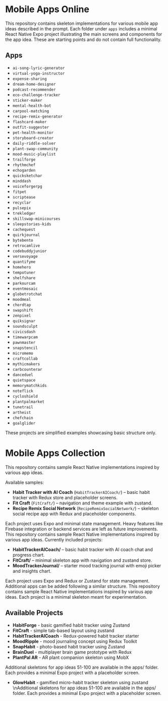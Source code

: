 # Mobile Apps Online

This repository contains skeleton implementations for various mobile app ideas described in the prompt. Each folder under `apps` includes a minimal React Native Expo project illustrating the main screens and components for the app idea. These are starting points and do not contain full functionality.

## Apps
- `ai-song-lyric-generator`
- `virtual-yoga-instructor`
- `expense-sharing`
- `dream-home-designer`
- `podcast-recommender`
- `eco-challenge-tracker`
- `sticker-maker`
- `mental-health-bot`
- `carpool-matching`
- `recipe-remix-generator`
- `flashcard-maker`
- `outfit-suggester`
- `pet-health-monitor`
- `storyboard-creator`
- `daily-riddle-solver`
- `plant-swap-community`
- `mood-music-playlist`
- `trailforge`
- `rhythmchef`
- `echogarden`
- `quicksketchar`
- `minddash`
- `voiceforgerpg`
- `fitpet`
- `scriptease`
- `recyclar`
- `pulsepix`
- `trekledger`
- `skillswap-minicourses`
- `sleepstories-kids`
- `cachequest`
- `quirkjournal`
- `bytebento`
- `retrocamlive`
- `codebuddyjunior`
- `versevoyage`
- `quantifyme`
- `homehero`
- `tempotuner`
- `shelfshare`
- `parkourcam`
- `eventmosaic`
- `globetrotchat`
- `moodmeal`
- `chordtap`
- `swapshift`
- `zenpixel`
- `quiksignar`
- `soundsculpt`
- `civicsdash`
- `timewarpcam`
- `pawnmaster`
- `snapstencil`
- `micromemo`
- `craftcollab`
- `mythicmakers`
- `carbcounterar`
- `danceduel`
- `quietspace`
- `memorymatchkids`
- `noteflick`
- `cycloshield`
- `plantpalmarket`
- `tunetrail`
- `artheist`
- `chefchain`
- `goalglider`

These projects are simplified examples showcasing basic structure only.
# Mobile Apps Collection

This repository contains sample React Native implementations inspired by various app ideas.

Available samples:

- **Habit Tracker with AI Coach** (`HabitTrackerAICoach/`) – basic habit tracker with Redux store and placeholder screens.
- **Fit Craft** (`FitCraft/`) – navigation and theme example with zustand.
- **Recipe Remix Social Network** (`RecipeRemixSocialNetwork/`) – skeleton social recipe app with Redux and placeholder components.

Each project uses Expo and minimal state management. Heavy features like Firebase integration or backend services are left as future improvements.
This repository contains sample React Native implementations inspired by various app ideas. Currently included projects:

- **HabitTrackerAICoach/** – basic habit tracker with AI coach chat and progress chart.
- **FitCraft/** – minimal skeleton app with navigation and zustand store.
- **MoodTrackerJournal/** – starter mood tracking journal with emoji picker and insights chart.

Each project uses Expo and Redux or Zustand for state management. Additional apps can be added following a similar structure.
This repository contains sample React Native implementations inspired by various
app ideas. Each project is a minimal skeleton meant for experimentation.

## Available Projects
- **HabitForge** - basic gamified habit tracker using Zustand
- **FitCraft** - simple tab-based layout using zustand
- **HabitTrackerAICoach** - Redux-powered habit tracker starter
- **MoodRipple** - mood journaling concept using Redux Toolkit
- **SnapHabit** - photo-based habit tracker using Zustand
- **BrainDuel** - multiplayer brain game prototype with Redux
- **PlantPal AR** - AR plant companion skeleton using MobX

Additional skeletons for app ideas 51-100 are available in the apps/ folder. Each provides a minimal Expo project with a placeholder screen.
- **GlowHabit** - gamified micro-habit tracker skeleton using zustand
\nAdditional skeletons for app ideas 51-100 are available in the apps/ folder. Each provides a minimal Expo project with a placeholder screen.
